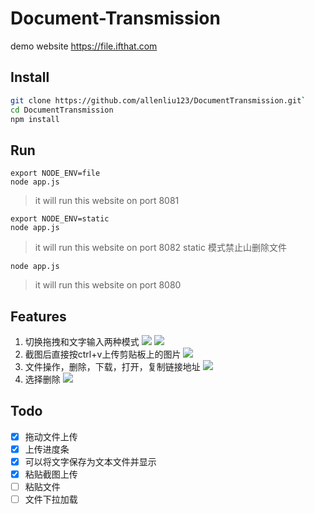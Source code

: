 # Document-Transmission
demo website https://file.ifthat.com

## Install
``` bash
git clone https://github.com/allenliu123/DocumentTransmission.git`
cd DocumentTransmission
npm install

```

## Run
```
export NODE_ENV=file
node app.js
```
> it will run this website on port 8081

```
export NODE_ENV=static
node app.js
```
> it will run this website on port 8082
> static 模式禁止山删除文件

```
node app.js
```
> it will run this website on port 8080

## Features
1. 切换拖拽和文字输入两种模式
![](https://static.ifthat.com/public/data/9053feaa14f4ff2e-image.png)
![](https://static.ifthat.com/public/data/9c404f19494d921e-image.png)
1. 截图后直接按ctrl+v上传剪贴板上的图片
![](https://static.ifthat.com/public/data/ac6df8b39ff3d730-image.png)
1. 文件操作，删除，下载，打开，复制链接地址
![](https://static.ifthat.com/public/data/ee57d7b63ca60049-image.png)
2. 选择删除
![](https://static.ifthat.com/public/data/4c769fb7f4205944-image.png)

## Todo

- [x] 拖动文件上传
- [x] 上传进度条
- [x] 可以将文字保存为文本文件并显示
- [x] 粘贴截图上传
- [ ] 粘贴文件
- [ ] 文件下拉加载
